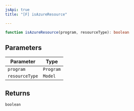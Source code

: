```yaml
---
jsApi: true
title: "[F] isAzureResource"

---
```

```ts
function isAzureResource(program, resourceType): boolean
```

## Parameters

| Parameter | Type |
| ------ | ------ |
| `program` | `Program` |
| `resourceType` | `Model` |

## Returns

`boolean`
